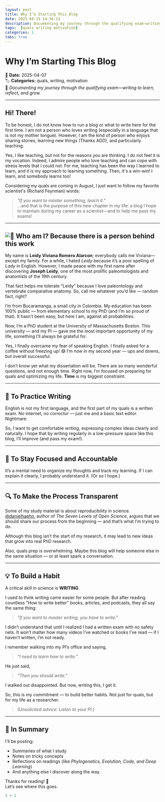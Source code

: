 ```yaml
---
layout: post
title: Why I’m Starting This Blog
date: 2025-04-15 14:36:13
description: Documenting my journey through the qualifying exam—writing to learn, reflect, and grow.
tags:  [quals writing motivation]
categories: 1
tabs: true
---
```





# Why I’m Starting This Blog

📅 **Date:** 2025-04-07  
🏷️ **Categories:** quals, writing, motivation  
📝 *Documenting my journey through the qualifying exam—writing to learn, reflect, and grow.*

---

## Hi! There!

To be honest, I do not know how to run a blog or what to write here for the first time. I am not a person who loves writing (especially in a language that is not my mother tongue). However, I am the kind of person who enjoys sharing stories, learning new things (Thanks ADD), and particularly teaching.

Yes, I like teaching, but not for the reasons you are thinking. I do not feel it is my vocation. Indeed, I admire people who love teaching and can cope with stress levels that I could not. For me, teaching has been the way I learned to learn, and it is my approach to learning something. Then, it's a win-win! I learn, and somebody learns too!

Considering my quals are coming in August, I just want to follow my favorite scientist's (Richard Feynman) words:  
> *"If you want to master something, teach it."*  
...and that is the purpose of this new chapter in my life: a blog I hope to maintain during my career as a scientist—and to help me pass my exams!

---

## ![📎](images/clipboard-3930698824.png) Who am I? Because there is a person behind this work

My name is **Leidy Viviana Romero Alarcon**; everybody calls me Viviana—except my family. For a while, I hated *Leidy* because it’s a poor spelling of *Lady* in English. However, I made peace with my first name after discovering **Joseph Leidy**, one of the most prolific paleontologists and anatomists of the 19th century.

That fact helps me tolerate “Leidy” because I love paleontology and vertebrate comparative anatomy. So, call me whatever you’d like — random fact, right?

I’m from Bucaramanga, a small city in Colombia. My education has been 100% public — from elementary school to my PhD (and I’m so proud of that). It hasn't been easy, but here I am, against all probabilities.

Now, I’m a PhD student at the University of Massachusetts Boston. This university — and my PI — gave me the most important opportunity of my life, something I’ll always be grateful for.

Yes, I finally overcame my fear of speaking English. I finally asked for a coffee without freezing up! 😅 I’m now in my second year — ups and downs, but overall successful.

I don’t know yet what my dissertation will be. There are so many wonderful questions, and not enough time. Right now, I’m focused on preparing for quals and optimizing my life. **Time** is my biggest constraint.

---

## 📝 To Practice Writing

English is not my first language, and the first part of my quals is a written exam. No internet, no corrector — just me and a basic text editor. Nightmare.

So, I want to get comfortable writing, expressing complex ideas clearly and naturally. I hope that by writing regularly in a low-pressure space like this blog, I’ll improve (and pass my exam!).

---

## 🎯 To Stay Focused and Accountable

It’s a mental need to organize my thoughts and track my learning. If I can explain it clearly, I probably understand it. (Or so I hope.)

---

## 🔍 To Make the Process Transparent

Some of my study material is about reproducibility in science.  
[@danielhaehn](https://github.com/danielhaehn), author of *The Seven Levels of Open Science*, argues that we should share our process from the beginning — and that’s what I’m trying to do.

Although this blog isn’t the start of my research, it may lead to new ideas that grow into real PhD research.

Also, quals prep is overwhelming. Maybe this blog will help someone else in the same situation — or at least spark a conversation.

---

## 💡 To Build a Habit

A critical skill in science is **WRITING**.

I used to think writing came easier for some people. But after reading countless "How to write better" books, articles, and podcasts, they all say the same thing:

> *"If you want to master writing, you have to write."*

I didn’t understand that until I realized I had a written exam with no safety nets. It won’t matter how many videos I’ve watched or books I’ve read — if I haven’t written, I’m not ready.

I remember walking into my PI’s office and saying,  
> *“I need to learn how to write.”*

He just said,  
> *“Then you should write.”*

I walked out disappointed. But now, writing this, I get it.

So, this is my commitment — to build better habits. Not just for quals, but for my life as a researcher.

> *(Unsolicited advice: Listen to your PI.)*

---

## 🧠 In Summary

I'll be posting:
- Summaries of what I study
- Notes on tricky concepts
- Reflections on readings (like *Phylogenetics, Evolution, Code, and Deep Learning*)
- And anything else I discover along the way.

Thanks for reading! 🌱  
Let’s see where this goes.

```r
1 + 1

```